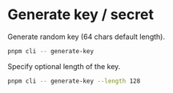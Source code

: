# Generate key / secret

Generate random key (64 chars default length).

```sh
pnpm cli -- generate-key
```

Specify optional length of the key.

```sh
pnpm cli -- generate-key --length 128
```
